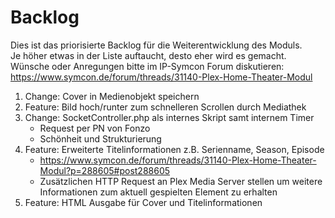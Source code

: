 Backlog
=======
Dies ist das priorisierte Backlog für die Weiterentwicklung des Moduls.  
Je höher etwas in der Liste auftaucht, desto eher wird es gemacht.
Wünsche oder Anregungen bitte im IP-Symcon Forum diskutieren: https://www.symcon.de/forum/threads/31140-Plex-Home-Theater-Modul

1. Change: Cover in Medienobjekt speichern
1. Feature: Bild hoch/runter zum schnelleren Scrollen durch Mediathek
1. Change: SocketController.php als internes Skript samt internem Timer
	- Request per PN von Fonzo
	- Schönheit und Strukturierung
1. Feature: Erweiterte Titelinformationen z.B. Serienname, Season, Episode
   - https://www.symcon.de/forum/threads/31140-Plex-Home-Theater-Modul?p=288605#post288605
   - Zusätzlichen HTTP Request an Plex Media Server stellen um weitere Informationen zum aktuell gespielten Element zu erhalten
1. Feature: HTML Ausgabe für Cover und Titelinformationen
